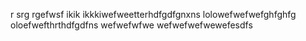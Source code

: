 r
srg
rgefwsf
ikik
ikkkiwefweetterhdfgdfgnxns
lolowefwefwefghfghfg
oloefwefthrthdfgdfns
wefwefwfwe
wefwefwefwewefesdfs
